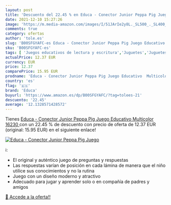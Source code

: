```yaml
---
layout: post
title: 'Descuento del 22.45 % en Educa - Conector Junior Peppa Pig Juego '
date: 2021-12-10 15:27:26
image: 'https://m.media-amazon.com/images/I/51JArIe2y8L._SL500_._SL400_.jpg'
comments: true
category: ofertas
author: 'tole.es'
slug: 'B00SFGYAFC-es Educa - Conector Junior Peppa Pig Juego Educativo...'
sku: 'B00SFGYAFC-es'
tags: [ 'Juegos educativos de lectura y escritura','Juguetes','Juguetes educativos','Juguetes y juegos','educa','peppa','pig', ]
actualPrice: 12.37 EUR
currency: EUR
price: 12.37
comparePrice: 15.95 EUR
prodname: 'Educa - Conector Junior Peppa Pig Juego Educativo  Multicolor  16230 '
country: 'es'
flag: '🇪🇸'
brand: 'Educa'
buyurl: 'https://www.amazon.es/dp/B00SFGYAFC/?tag=tolees-21'
descuento: '22.45'
average: '12.1328571428572'
---
```


Tienes [Educa - Conector Junior Peppa Pig Juego Educativo  Multicolor  16230 ](https://www.amazon.es/dp/B00SFGYAFC/?tag=tolees-21) con un 22.45 % de descuento con precio de oferta de 12.37 EUR (original: 15.95 EUR) en el siguiente enlace!

[![Educa - Conector Junior Peppa Pig Juego ](https://m.media-amazon.com/images/I/51JArIe2y8L._SL500_._SL400_.jpg)](https://www.amazon.es/dp/B00SFGYAFC/?tag=tolees-21)

ℹ️:

- El original y auténtico juego de preguntas y respuestas
- Las respuestas varían de posición en cada lámina de manera que el niño utilice sus conocimientos y no la rutina
- Juego con un diseño moderno y atractivo
- Adecuado para jugar y aprender solo o en compañía de padres y amigos

[🛒 Accede a la oferta!!](https://www.amazon.es/dp/B00SFGYAFC/?tag=tolees-21)
